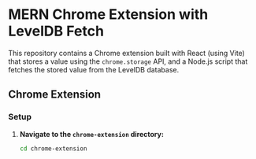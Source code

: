 # MERN Chrome Extension with LevelDB Fetch

This repository contains a Chrome extension built with React (using Vite) that stores a value using the `chrome.storage` API, and a Node.js script that fetches the stored value from the LevelDB database.

## Chrome Extension

### Setup

1. **Navigate to the `chrome-extension` directory:**
   ```sh
   cd chrome-extension

